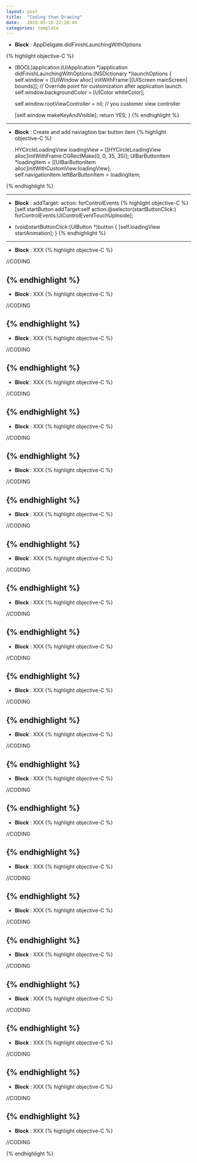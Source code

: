 ```yaml
---
layout: post
title:  "Coding than Drawing"
date:   2015-05-16 22:28:49
categories: template
---
```


  * **Block** : AppDeligate.didFinishLaunchingWithOptions 

 {% highlight objective-C %}
- (BOOL)application:(UIApplication *)application didFinishLaunchingWithOptions:(NSDictionary *)launchOptions
{
    self.window = [[UIWindow alloc] initWithFrame:[[UIScreen mainScreen] bounds]];
    // Override point for customization after application launch.
    self.window.backgroundColor = [UIColor whiteColor];
    
    self.window.rootViewController = nil; // you customer view controller
    
    [self.window makeKeyAndVisible];
    return YES;
}
 {% endhighlight %} 

--------------------------------------------
  * **Block** : Create and add naviagtion bar button item
 {% highlight objective-C %}

	HYCircleLoadingView loadingView = [[HYCircleLoadingView alloc]initWithFrame:CGRectMake(0, 0, 35, 35)];
    UIBarButtonItem *loadingItem = [[UIBarButtonItem alloc]initWithCustomView:loadingView];
    self.navigationItem.leftBarButtonItem = loadingItem;

 {% endhighlight %} 


--------------------------------------------
  * **Block** : addTarget: action: forControlEvents
 {% highlight objective-C %}
    [self.startButton addTarget:self
                         action:@selector(startButtonClick:)
               forControlEvents:UIControlEventTouchUpInside];

- (void)startButtonClick:(UIButton *)button
{
    [self.loadingView startAnimation];
}
 {% endhighlight %} 

--------------------------------------------
  * **Block** : XXX
 {% highlight objective-C %}

//CODING

 {% endhighlight %} 
--------------------------------------------
  * **Block** : XXX
 {% highlight objective-C %}

//CODING

 {% endhighlight %} 
--------------------------------------------
  * **Block** : XXX
 {% highlight objective-C %}

//CODING

 {% endhighlight %} 
--------------------------------------------
  * **Block** : XXX
 {% highlight objective-C %}

//CODING

 {% endhighlight %} 
--------------------------------------------
  * **Block** : XXX
 {% highlight objective-C %}

//CODING

 {% endhighlight %} 
--------------------------------------------
  * **Block** : XXX
 {% highlight objective-C %}

//CODING

 {% endhighlight %} 
--------------------------------------------
  * **Block** : XXX
 {% highlight objective-C %}

//CODING

 {% endhighlight %} 
--------------------------------------------
  * **Block** : XXX
 {% highlight objective-C %}

//CODING

 {% endhighlight %} 
--------------------------------------------
  * **Block** : XXX
 {% highlight objective-C %}

//CODING

 {% endhighlight %} 
--------------------------------------------
  * **Block** : XXX
 {% highlight objective-C %}

//CODING

 {% endhighlight %} 
--------------------------------------------
  * **Block** : XXX
 {% highlight objective-C %}

//CODING

 {% endhighlight %} 
--------------------------------------------
  * **Block** : XXX
 {% highlight objective-C %}

//CODING

 {% endhighlight %} 
--------------------------------------------
  * **Block** : XXX
 {% highlight objective-C %}

//CODING

 {% endhighlight %} 
--------------------------------------------
  * **Block** : XXX
 {% highlight objective-C %}

//CODING

 {% endhighlight %} 
--------------------------------------------
  * **Block** : XXX
 {% highlight objective-C %}

//CODING

 {% endhighlight %} 
--------------------------------------------
  * **Block** : XXX
 {% highlight objective-C %}

//CODING

 {% endhighlight %} 
--------------------------------------------
  * **Block** : XXX
 {% highlight objective-C %}

//CODING

 {% endhighlight %} 
--------------------------------------------
  * **Block** : XXX
 {% highlight objective-C %}

//CODING

 {% endhighlight %} 
--------------------------------------------
  * **Block** : XXX
 {% highlight objective-C %}

//CODING

 {% endhighlight %} 
--------------------------------------------
  * **Block** : XXX
 {% highlight objective-C %}

//CODING

 {% endhighlight %} 
--------------------------------------------
  * **Block** : XXX
 {% highlight objective-C %}

//CODING

 {% endhighlight %} 
